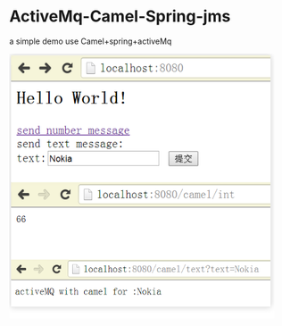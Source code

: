 ActiveMq-Camel-Spring-jms
=========================

a simple demo use Camel+spring+activeMq


![image](https://github.com/noobthinker/ActiveMq-Camel-Spring-jms/blob/master/demo.png)
